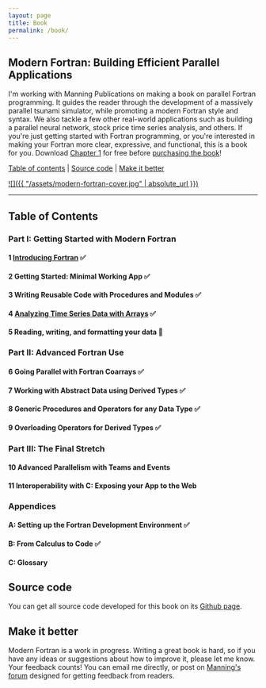 ```yaml
---
layout: page
title: Book
permalink: /book/
---
```


## Modern Fortran: Building Efficient Parallel Applications

I'm working with Manning Publications on making a book on parallel Fortran 
programming. It guides the reader through the development of a massively
parallel tsunami simulator, while promoting a modern Fortran style and syntax.
We also tackle a few other real-world applications such as building a parallel 
neural network, stock price time series analysis, and others.
If you're just getting started with Fortran programming, or you're interested
in making your Fortran more clear, expressive, and functional, this is a book for you.
Download [Chapter 1](https://manning-content.s3.amazonaws.com/download/a/207f04f-919d-433f-862c-313a7ea2b835/Curcic_MF_MEAP_V02_ch1.pdf) for free before [purchasing the book](https://www.manning.com/books/modern-fortran?a_aid=modernfortran&a_bid=2dc4d442)!

[Table of contents](#table-of-contents) |
[Source code](#source-code) |
[Make it better](#make-it-better)

[![]({{ "/assets/modern-fortran-cover.jpg" | absolute_url }})](https://www.manning.com/books/modern-fortran?a_aid=modernfortran&a_bid=2dc4d442)

----

## Table of Contents

### **Part I: Getting Started with Modern Fortran**
#### 1 [Introducing Fortran](https://manning-content.s3.amazonaws.com/download/a/207f04f-919d-433f-862c-313a7ea2b835/Curcic_MF_MEAP_V02_ch1.pdf) &#x2705;
#### 2 Getting Started: Minimal Working App &#x2705;
#### 3 Writing Reusable Code with Procedures and Modules &#x2705;
#### 4 [Analyzing Time Series Data with Arrays](https://milancurcic.com/2018/11/06/analyzing-stock-price-time-series-with-modern-fortran-part1.html) &#x2705;
#### 5 Reading, writing, and formatting your data 🚀
### **Part II: Advanced Fortran Use**
#### 6 Going Parallel with Fortran Coarrays &#x2705;
#### 7 Working with Abstract Data using Derived Types &#x2705;
#### 8 Generic Procedures and Operators for any Data Type &#x2705;
#### 9 Overloading Operators for Derived Types &#x2705;
### **Part III: The Final Stretch**
#### 10 Advanced Parallelism with Teams and Events
#### 11 Interoperability with C: Exposing your App to the Web
### **Appendices**
#### A: Setting up the Fortran Development Environment &#x2705;
#### B: From Calculus to Code &#x2705;
#### C: Glossary

## Source code

You can get all source code developed for this book on its
[Github page](https://github.com/modern-fortran).

## Make it better

Modern Fortran is a work in progress.
Writing a great book is hard, so if you have any ideas or suggestions 
about how to improve it, please let me know. Your feedback counts!
You can email me directly, or post on [Manning's forum](https://forums.manning.com/forums/modern-fortran) 
designed for getting feedback from readers.
